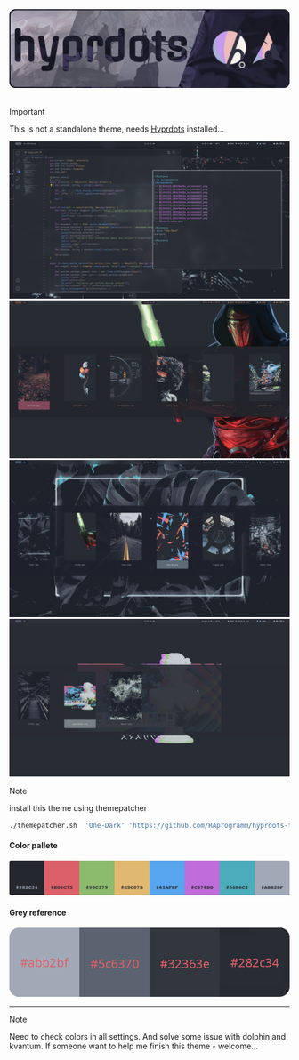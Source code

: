 <div align = center><img src="https://raw.githubusercontent.com/prasanthrangan/hyprdots/main/Source/assets/hyprdots_banner.png"><br><br></div>

> [!IMPORTANT]
> This is not a standalone theme, needs [Hyprdots](https://github.com/prasanthrangan/hyprdots) installed...

![t1](./screenshots/240213_11h51m40s_screenshot.png)
![t2](./screenshots/240213_11h46m43s_screenshot.png)
![t3](./screenshots/240213_11h47m22s_screenshot.png)
![t4](./screenshots/240213_11h47m56s_screenshot.png)


> [!NOTE]
> install this theme using themepatcher

```sh
./themepatcher.sh  'One-Dark' 'https://github.com/RAprogramm/hyprdots-theme/tree/One-Dark' 'mskelton.one-dark-theme~One Dark'
```

#### Color pallete
![colors](./screenshots/onedark-reference.png)

#### Grey reference
![grey](./screenshots/onedark_grey_ref.png)

---

> [!NOTE]
> Need to check colors in all settings. And solve some issue with dolphin and kvantum.
> If someone want to help me finish this theme - welcome...
